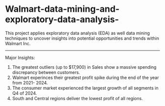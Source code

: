 # Walmart-data-mining-and-exploratory-data-analysis-
This project applies exploratory data analysis (EDA) as well data mining techniques to uncover insights into potential opportunities and trends within Walmart Inc.

------------------------------------------------------------------------------------------------------------------------------------
Major Insights:
1) The greatest outliers (up to $17,900) in Sales show a massive spending discrepancy between customers. 
2) Walmart experinces their greatest profit spike during the end of the year from 2021- 2024. 
3) The consumer market experienced the largest growth of all segments in Q4 of 2024.
4) South and Central regions deliver the lowest profit of all regions. 
